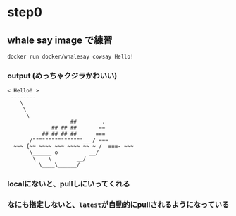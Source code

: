 # step0

## whale say image で練習

`docker run docker/whalesay cowsay Hello!`

### output (めっちゃクジラかわいい)

```
< Hello! >
 -------- 
    \
     \
      \     
                    ##        .            
              ## ## ##       ==            
           ## ## ## ##      ===            
       /""""""""""""""""___/ ===        
  ~~~ {~~ ~~~~ ~~~ ~~~~ ~~ ~ /  ===- ~~~   
       \______ o          __/            
        \    \        __/             
          \____\______/   
```

### localにないと、pullしにいってくれる
### なにも指定しないと、`latest`が自動的にpullされるようになっている

